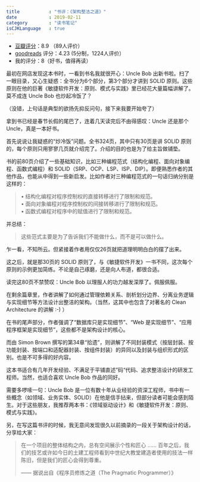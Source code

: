 ```yaml
---
title           : "书评：《架构整洁之道》"
date            : 2019-02-11
category        : "读书笔记"
isCJKLanguage   : true
---
```



* [豆瓣评分](https://book.douban.com/subject/30333919/)：8.9 （89人评价）
* [goodreads](https://www.goodreads.com/book/show/18043011-clean-architecture) 评分：4.23 (5分制，1224人评价）
* 我的评分：8（好书，值得再读）

最初在网店发现这本书时，一看到书名我就很开心：Uncle Bob 出新书啦。扫了一眼目录，又心生疑惑：全书分为6个部分，第3个部分才讲到 SOLID 原则。这些原则在他的巨著《敏捷软件开发：原则、模式与实践》里已经花大量篇幅讲解了。莫不成连 Uncle Bob 也炒起冷饭了？

（没错，上句话是典型的欲扬先抑反问句，接下来我要开始夸了）

拿到书已经是春节长假的尾巴了，连着几天读完后不由得感叹：Uncle 还是那个 Uncle，真是一本好书。

首先说说让我疑惑的“炒冷饭”问题。全书324页，其中只有30页是讲 SOLID 原则的，每个原则只用寥寥几页就介绍完了。介绍的目的也是为了给主旨做铺垫。

书的前80页介绍了一些基础知识，比如三种编程范式（结构化编程、面向对象编程、函数式编程）和 SOLID（SRP、OCP、LSP、ISP、DIP）。即便熟悉作者的其他作品，也能从中得到一些新启发。比如作者对三种编程范式的一句话归纳分别是这样的：

> • 结构化编程对程序控制权的直接转移进行了限制和规范。  
> • 面向对象编程对程序控制权的间接转移进行了限制和规范。  
> • 函数式编程对程序中的赋值进行了限制和规范。

并总结：

> 这些范式主要是为了告诉我们不能做什么，而不是可以做什么。

乍一看，不知所云。但紧接着作者用仅仅26页就把道理明明白白的摆了出来。

这之后，就是那30页的 SOLID 原则了，与《敏捷软件开发》一书不同，这次每个原则的示例更加简练。不论是自己琢磨，还是向人布道，都很合适。

读完这80页不禁赞叹：Uncle Bob 以理服人的功力越发深厚了。佩服佩服。

在剩余篇章里，作者讲解了如何通过管理依赖关系、剖析划分边界、分离业务逻辑与实现细节等方法设计出整洁的架构。（当然，这其中也包含了对著名的 Clean Architecture 的讲解 :-) ）

在书的尾声部分，作者强调了“数据库只是实现细节”、“Web 是实现细节”、“应用程序框架是实现细节”，这些都不是架构设计的核心。

而由 Simon Brown 撰写的第34章“拾遗”，则讲解了不同封装模式（按层封装、按功能封装、按端口和适配器封装、按组件封装）的异同以及封装与组织形式的区别。也是不可多得的好内容。

这本书适合有几年开发经验、不满足于平铺直述”码“代码、追求整洁设计的研发工程师。当然，也适合喜欢 Uncle Bob 作品的同好。

需要多啰嗦一句：Uncle Bob 是一位有数十年从业经验的资深工程师，书中有一些概念（如领域、业务实体、SOLID）在他是信手拈来，但部分读者可能会感到陌生。对于这些朋友，我推荐两本书：《领域驱动设计》和《敏捷软件开发：原则、模式与实践》。

另，在写这篇书评的时候，我无意间发现很久以前摘录的一段关于架构设计的话，分享给大家：

> 在一个项目的整体结构之内，总有空间展示个性和匠心 …… 百年之后，我们的技艺或许如今日的土建工程师看到中世纪大教堂建造者使用的技法一样陈旧，但是我们的匠心会得到尊重。
> 
> —— 据说出自《程序员修炼之道（The Pragmatic Programmer）》
